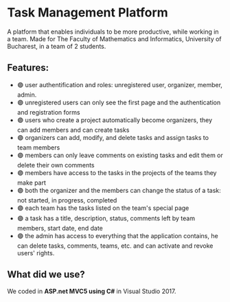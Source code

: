 # Task Management Platform

A platform that enables individuals to be more productive, while working in a team. Made for The Faculty of Mathematics and Informatics, University of Bucharest, in a team of 2 students.

## Features:
- 🟣 user authentification and roles: unregistered user, organizer, member, admin.
- 🟣 unregistered users can only see the first page and the authentication and registration forms
- 🟣 users who create a project automatically become organizers, they can add members and can create tasks
- 🟣 organizers can add, modify, and delete tasks and assign tasks to team members
- 🟣 members can only leave comments on existing tasks and edit them or delete their own comments
- 🟣 members have access to the tasks in the projects of the teams they make part
- 🟣 both the organizer and the members can change the status of a task: not started, in progress, completed
- 🟣 each team has the tasks listed on the team's special page
- 🟣 a task has a title, description, status, comments left by team members, start date, end date
- 🟣 the admin has access to everything that the application contains, he can delete tasks, comments, teams, etc. and can activate and revoke users' rights.


## What did we use?
We coded in **ASP.net MVC5 using C#** in Visual Studio 2017.
